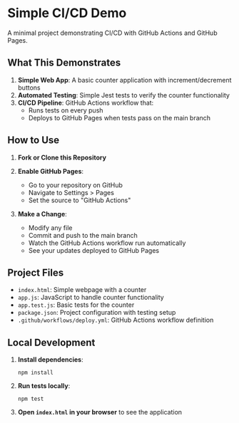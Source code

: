 # Simple CI/CD Demo

A minimal project demonstrating CI/CD with GitHub Actions and GitHub Pages.

## What This Demonstrates

1. **Simple Web App**: A basic counter application with increment/decrement buttons
2. **Automated Testing**: Simple Jest tests to verify the counter functionality
3. **CI/CD Pipeline**: GitHub Actions workflow that:
   - Runs tests on every push
   - Deploys to GitHub Pages when tests pass on the main branch

## How to Use

1. **Fork or Clone this Repository**

2. **Enable GitHub Pages**:
   - Go to your repository on GitHub
   - Navigate to Settings > Pages
   - Set the source to "GitHub Actions"

3. **Make a Change**:
   - Modify any file
   - Commit and push to the main branch
   - Watch the GitHub Actions workflow run automatically
   - See your updates deployed to GitHub Pages

## Project Files

- `index.html`: Simple webpage with a counter
- `app.js`: JavaScript to handle counter functionality
- `app.test.js`: Basic tests for the counter
- `package.json`: Project configuration with testing setup
- `.github/workflows/deploy.yml`: GitHub Actions workflow definition

## Local Development

1. **Install dependencies**:
   ```
   npm install
   ```

2. **Run tests locally**:
   ```
   npm test
   ```

3. **Open `index.html` in your browser** to see the application
